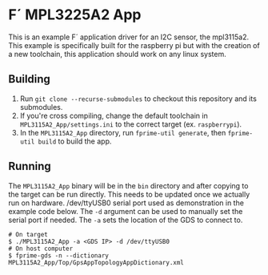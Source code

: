 # F´ MPL3225A2 App

This is an example F´ application driver for an I2C sensor, the mpl3115a2. This
example is specifically built for the raspberry pi but with the creation of a new toolchain, this application should work on any linux system.

## Building

1. Run `git clone --recurse-submodules` to checkout this repository and its submodules.
2. If you're cross compiling, change the default toolchain in `MPL3115A2_App/settings.ini` to the correct
   target (ex. `raspberrypi`).
3. In the `MPL3115A2_App` directory, run `fprime-util generate`, then `fprime-util build` to build the app.

## Running

The `MPL3115A2_App` binary will be in the `bin` directory and after copying to the target can be run directly.
This needs to be updated once we actually run on hardware. /dev/ttyUSB0 serial port used as demonstration in the example code below. The `-d` argument can be used to manually set the serial port if needed. The `-a` sets the location of the GDS to connect
to.

```shell
# On target
$ ./MPL3115A2_App -a <GDS IP> -d /dev/ttyUSB0
# On host computer
$ fprime-gds -n --dictionary MPL3115A2_App/Top/GpsAppTopologyAppDictionary.xml
```

